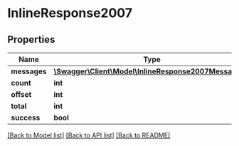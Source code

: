 # InlineResponse2007

## Properties
Name | Type | Description | Notes
------------ | ------------- | ------------- | -------------
**messages** | [**\Swagger\Client\Model\InlineResponse2007Messages[]**](InlineResponse2007Messages.md) |  | [optional] 
**count** | **int** |  | [optional] 
**offset** | **int** |  | [optional] 
**total** | **int** |  | [optional] 
**success** | **bool** |  | [optional] 

[[Back to Model list]](../../README.md#documentation-for-models) [[Back to API list]](../../README.md#documentation-for-api-endpoints) [[Back to README]](../../README.md)


